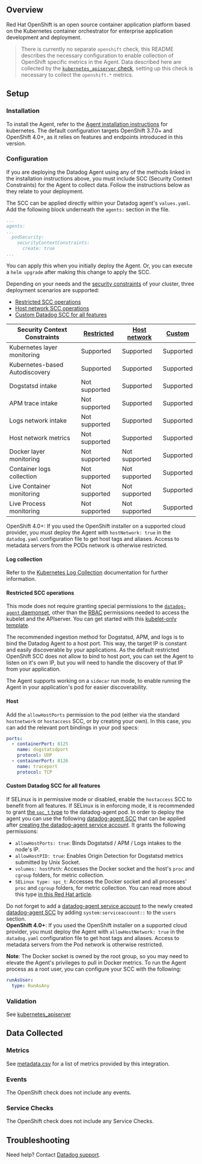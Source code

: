 ## Overview

Red Hat OpenShift is an open source container application platform based on the Kubernetes container orchestrator for enterprise application development and deployment.

> There is currently no separate `openshift` check, this README describes the necessary configuration to enable collection of OpenShift specific metrics in the Agent. Data described here are collected by the [`kubernetes_apiserver` check][1], setting up this check is necessary to collect the `openshift.*` metrics.

## Setup

### Installation

To install the Agent, refer to the [Agent installation instructions][2] for kubernetes. The default configuration targets OpenShift 3.7.0+ and OpenShift 4.0+, as it relies on features and endpoints introduced in this version.

### Configuration


If you are deploying the Datadog Agent using any of the methods linked in the installation instructions above, you must include SCC (Security Context Constraints) for the Agent to collect data. Follow the instructions below as they relate to your deployment. 

<!-- xxx tabs xxx -->
<!-- xxx tab "Helm" xxx -->

The SCC can be applied directly within your Datadog agent's `values.yaml`. Add the following block underneath the `agents:` section in the file. 

```yaml
...
agents:
...
  podSecurity:
    securityContextConstraints:
      create: true
...
```

You can apply this when you initially deploy the Agent. Or, you can execute a `helm upgrade` after making this change to apply the SCC. 

<!-- xxz tab xxx -->
<!-- xxx tab "Daemonset" xxx -->

Depending on your needs and the [security constraints][3] of your cluster, three deployment scenarios are supported:

- [Restricted SCC operations](#restricted-scc-operations)
- [Host network SCC operations](#host)
- [Custom Datadog SCC for all features](#custom-datadog-scc-for-all-features)

| Security Context Constraints   | [Restricted](#restricted-scc-operations) | [Host network](#host) | [Custom](#custom-datadog-scc-for-all-features) |
|--------------------------------|------------------------------------------|-----------------------|------------------------------------------------|
| Kubernetes layer monitoring    | Supported                                | Supported             | Supported                                             |
| Kubernetes-based Autodiscovery | Supported                                | Supported             | Supported                                             |
| Dogstatsd intake               | Not supported                            | Supported             | Supported                                             |
| APM trace intake               | Not supported                            | Supported             | Supported                                             |
| Logs network intake            | Not supported                            | Supported             | Supported                                             |
| Host network metrics           | Not supported                            | Supported             | Supported                                             |
| Docker layer monitoring        | Not supported                            | Not supported         | Supported                                             |
| Container logs collection      | Not supported                            | Not supported         | Supported                                             |
| Live Container monitoring      | Not supported                            | Not supported         | Supported                                             |
| Live Process monitoring        | Not supported                            | Not supported         | Supported                                             |

<div class="alert alert-warning">
<bold>OpenShift 4.0+</bold>: If you used the OpenShift installer on a supported cloud provider, you must deploy the Agent with <code>hostNetwork: true</code> in the <code>datadog.yaml</code> configuration file to get host tags and aliases. Access to metadata servers from the PODs network is otherwise restricted.
</div>

<!-- xxz tab xxx -->
<!-- xxz tabs xxx --> 

#### Log collection

<!-- partial
{{< site-region region="us3" >}}
**Log collection is not supported for the Datadog {{< region-param key="dd_site_name" >}} site**.
{{< /site-region >}}
partial -->

Refer to the [Kubernetes Log Collection][4] documentation for further information.


#### Restricted SCC operations

This mode does not require granting special permissions to the [`datadog-agent` daemonset][5], other than the [RBAC][6] permissions needed to access the kubelet and the APIserver. You can get started with this [kubelet-only template][7].

The recommended ingestion method for Dogstatsd, APM, and logs is to bind the Datadog Agent to a host port. This way, the target IP is constant and easily discoverable by your applications. As the default restricted OpenShift SCC does not allow to bind to host port, you can set the Agent to listen on it's own IP, but you will need to handle the discovery of that IP from your application.

The Agent supports working on a `sidecar` run mode, to enable running the Agent in your application's pod for easier discoverability.

#### Host

Add the `allowHostPorts` permission to the pod (either via the standard `hostnetwork` or `hostaccess` SCC, or by creating your own). In this case, you can add the relevant port bindings in your pod specs:

```yaml
ports:
  - containerPort: 8125
    name: dogstatsdport
    protocol: UDP
  - containerPort: 8126
    name: traceport
    protocol: TCP
```

#### Custom Datadog SCC for all features

If SELinux is in permissive mode or disabled, enable the `hostaccess` SCC to benefit from all features.
If SELinux is in enforcing mode, it is recommended to grant [the `spc_t` type][8] to the datadog-agent pod. In order to deploy the agent you can use the following [datadog-agent SCC][9] that can be applied after [creating the datadog-agent service account][6]. It grants the following permissions:

- `allowHostPorts: true`: Binds Dogstatsd / APM / Logs intakes to the node's IP.
- `allowHostPID: true`: Enables Origin Detection for Dogstatsd metrics submitted by Unix Socket.
- `volumes: hostPath`: Accesses the Docker socket and the host's `proc` and `cgroup` folders, for metric collection.
- `SELinux type: spc_t`: Accesses the Docker socket and all processes' `proc` and `cgroup` folders, for metric collection. You can read more about this type [in this Red Hat article][8].

<div class="alert alert-info">
Do not forget to add a <a href="https://docs.datadoghq.com/agent/kubernetes/daemonset_setup/?tab=k8sfile#configure-rbac-permissions">datadog-agent service account</a> to the newly created <a href="https://github.com/DataDog/datadog-agent/blob/master/Dockerfiles/manifests/openshift/scc.yaml">datadog-agent SCC</a> by adding <code>system:serviceaccount:<datadog-agent namespace>:<datadog-agent service account name></code> to the <code>users</code> section.
</div>

<div class="alert alert-warning">
<b>OpenShift 4.0+</b>: If you used the OpenShift installer on a supported cloud provider, you must deploy the Agent with <code>allowHostNetwork: true</code> in the <code>datadog.yaml</code> configuration file to get host tags and aliases. Access to metadata servers from the Pod network is otherwise restricted.
</div>

**Note**: The Docker socket is owned by the root group, so you may need to elevate the Agent's privileges to pull in Docker metrics. To run the Agent process as a root user, you can configure your SCC with the following:

```yaml
runAsUser:
  type: RunAsAny
```

### Validation

See [kubernetes_apiserver][1]

## Data Collected

### Metrics

See [metadata.csv][10] for a list of metrics provided by this integration.

### Events

The OpenShift check does not include any events.

### Service Checks

The OpenShift check does not include any Service Checks.

## Troubleshooting

Need help? Contact [Datadog support][11].

[1]: https://github.com/DataDog/datadog-agent/blob/master/cmd/agent/dist/conf.d/kubernetes_apiserver.d/conf.yaml.example
[2]: https://docs.datadoghq.com/agent/kubernetes/
[3]: https://docs.openshift.com/enterprise/3.0/admin_guide/manage_scc.html
[4]: https://docs.datadoghq.com/agent/kubernetes/log/?tab=daemonset
[5]: https://docs.datadoghq.com/agent/kubernetes/daemonset_setup/
[6]: https://docs.datadoghq.com/agent/kubernetes/daemonset_setup/?tab=k8sfile#configure-rbac-permissions
[7]: https://github.com/DataDog/datadog-agent/blob/master/Dockerfiles/manifests/agent-kubelet-only.yaml
[8]: https://developers.redhat.com/blog/2014/11/06/introducing-a-super-privileged-container-concept
[9]: https://github.com/DataDog/datadog-agent/blob/master/Dockerfiles/manifests/openshift/scc.yaml
[10]: https://github.com/DataDog/integrations-core/blob/master/openshift/metadata.csv
[11]: https://docs.datadoghq.com/help/
